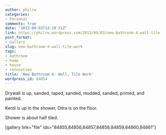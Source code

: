 ```yaml
---
author: philrw
categories:
- Personal
comments: true
date: "2013-09-03T14:19:31Z"
link: https://philrw.wordpress.com/2013/09/03/new-bathroom-4-wall-tile-work/
post_format:
- Gallery
slug: new-bathroom-4-wall-tile-work
tags:
- bathroom
- home
- house
- renovation
title: 'New Bathroom 4: Wall, Tile Work'
wordpress_id: 84854
---
```


Drywall is up, sanded, taped, sanded, mudded, sanded, primed, and painted.

Kerdi is up in the shower, Ditra is on the floor.

Shower is about half tiled.

[gallery link="file" ids="84855,84856,84857,84858,84859,84860,84861"]
